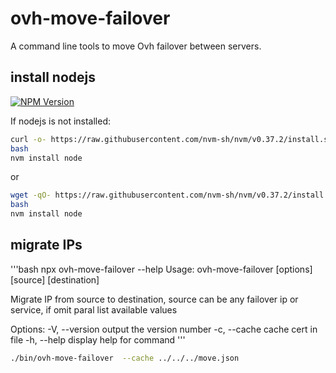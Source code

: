 # ovh-move-failover

A command line tools to move Ovh failover between servers.

## install nodejs

[![NPM Version](https://img.shields.io/npm/v/ovh-move-failover.svg?style=flat)](https://www.npmjs.org/package/ovh-move-failover)

If nodejs is not installed:

```bash
curl -o- https://raw.githubusercontent.com/nvm-sh/nvm/v0.37.2/install.sh | bash
bash
nvm install node
```

or

```bash
wget -qO- https://raw.githubusercontent.com/nvm-sh/nvm/v0.37.2/install.sh | bash
bash
nvm install node
```

## migrate IPs


'''bash
npx ovh-move-failover  --help
Usage: ovh-move-failover [options] [source] [destination]

Migrate IP from source to destination, source can be any failover ip or service, if omit paral list available values

Options:
  -V, --version            output the version number
  -c, --cache <cacheFile>  cache cert in file
  -h, --help               display help for command
'''

```bash
./bin/ovh-move-failover  --cache ../../../move.json
```
